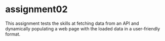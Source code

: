 # assignment02
This assignment tests the skills at fetching data from an API and dynamically populating a web page with the loaded data in a user-friendly format.
